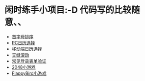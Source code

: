 # 闲时练手小项目:-D 代码写的比较随意、、

<ul>
<li><a href="https://zuluoaaa.github.io/works/alphabeticalOrder.html" target="_blank">首字母排序</a></li>
<li><a href="https://zuluoaaa.github.io/works/pcDateSelection.html" target="_blank">PC日历选择</a></li>
<li><a href="https://zuluoaaa.github.io/works/slideCalendar.html" target="_blank">移动端日历选择</a></li>
<li><a href="https://zuluoaaa.github.io/works/seamlessScrolling.html" target="_blank">无缝滚动</a></li>
<li><a href="https://zuluoaaa.github.io/works/verification.html" target="_blank">常见登录表单验证</a></li>
<li><a href="https://zuluoaaa.github.io/works/2048.html" target="_blank">2048小游戏</a></li>
<li><a href="https://zuluoaaa.github.io/works/FlappyBird.html" target="_blank">FlappyBird小游戏</a></li>
</ul>
